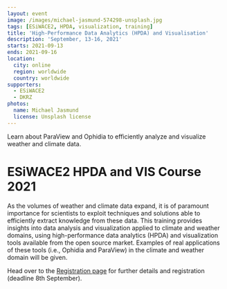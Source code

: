 ```yaml
---
layout: event
image: /images/michael-jasmund-574298-unsplash.jpg
tags: [ESiWACE2, HPDA, visualization, training]
title: 'High-Performance Data Analytics (HPDA) and Visualisation'
description: 'September, 13-16, 2021'
starts: 2021-09-13
ends: 2021-09-16
location:
  city: online
  region: worldwide
  country: worldwide
supporters:
  - ESiWACE2
  - DKRZ
photos:
  name: Michael Jasmund
  license: Unsplash license
---
```


Learn about ParaView and Ophidia to efficiently analyze and visualize weather and climate data.

# ESiWACE2 HPDA and VIS Course 2021

As the volumes of weather and climate data expand, it is of paramount importance for scientists to exploit techniques and solutions able to efficiently extract knowledge from these data. This training provides insights into data analysis and visualization applied to climate and weather domains, using high-performance data analytics (HPDA) and visualization tools available from the open source market. Examples of real applications of these tools (i.e., Ophidia and ParaView) in the climate and weather domain will be given.


Head over to the [Registration page](https://indico.dkrz.de/event/6/) for further details and registration (deadline 8th September).

